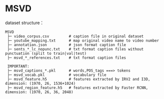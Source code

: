 # MSVD

dataset structure：
~~~~~~~~~~~~~~~~~~~~~~~~~~~~~~~~~~~~~~~~~~~~~~~~~~~~~~~~~~~~~~~~~~~~~~~~~~~~~~~~
MSVD
 ├─ video_corpus.csv         # caption file in original dataset
 ├─ youtube_mapping.txt      # map original video name to video number
 ├─ annotation.json          # json format caption file
 ├─ sents_*_lc_nopunc.txt    # txt format caption files without punctuation (split to train|val|test)
 ├─ msvd_*_references.txt    # txt format caption files
 
 IMPORTANT:
 ├─ msvd_captions_*.pkl      # words,POS_tags ===> tokens
 ├─ msvd_vocab.pkl           # vocabulary file
 ├─ msvd_feature.h5          # features extracted by IRV2 and I3D, dimension: (1970, 26, 1536+1024)
 ├─ msvd_region_feature.h5   # features extracted by Faster RCNN, dimension: (1970, 26, 36, 2048)

~~~~~~~~~~~~~~~~~~~~~~~~~~~~~~~~~~~~~~~~~~~~~~~~~~~~~~~~~~~~~~~~~~~~~~~~~~~~~~~~

